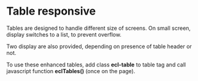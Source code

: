 # Table responsive

Tables are designed to handle different size of screens.
On small screen, display switches to a list, to prevent overflow.

Two display are also provided, depending on presence of table header or not.

To use these enhanced tables, add class **ecl-table** to table tag and call javascript function **eclTables()** (once on the page).
